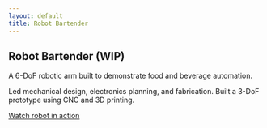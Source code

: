 ```yaml
---
layout: default
title: Robot Bartender
---
```


## Robot Bartender (WIP)

A 6-DoF robotic arm built to demonstrate food and beverage automation. 

Led mechanical design, electronics planning, and fabrication. Built a 3-DoF prototype using CNC and 3D printing.

[Watch robot in action](https://youtu.be/hY593K-q6cw)